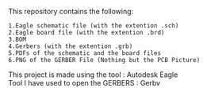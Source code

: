 This repository contains the following: 

    1.Eagle schematic file (with the extention .sch)   
    2.Eagle board file (with the extention .brd)  
    3.BOM  
    4.Gerbers (with the extention .grb)  
    5.PDFs of the schematic and the board files  
    6.PNG of the GERBER File (Nothing but the PCB Picture)  
This project is made using the tool : Autodesk Eagle  
Tool I have used to open the GERBERS : Gerbv 
